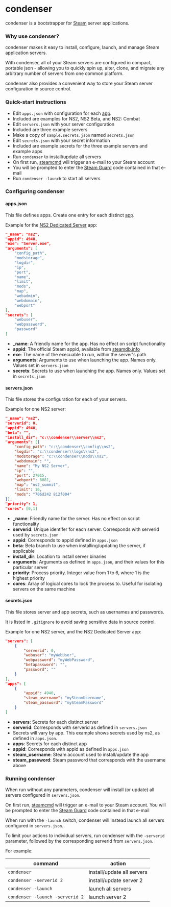 # condenser #

condenser is a bootstrapper for [Steam](http://www.steampowered.com/) server applications.

### Why use condenser? ###

condenser makes it easy to install, configure, launch, and manage Steam application servers.

With condenser, all of your Steam servers are configured in compact, portable json - allowing you to quickly spin up, alter, clone, and migrate any arbitrary number of servers from one common platform.

condenser also provides a convenient way to store your Steam server configuration in source control.

### Quick-start instructions ###

* Edit `apps.json` with configuration for each [app](https://steamdb.info/apps/).
 * Included are examples for NS2, NS2 Beta, and NS2: Combat
* Edit `servers.json` with your server configuration
 * Included are three example servers
* Make a copy of `sample.secrets.json` named `secrets.json`
* Edit `secrets.json` with your secret information
 * Included are example secrets for the three example servers and example apps
* Run `condenser` to install/update all servers
 * On first run, [steamcmd](https://developer.valvesoftware.com/wiki/SteamCMD) will trigger an e-mail to your Steam account
 * You will be prompted to enter the [Steam Guard](https://support.steampowered.com/kb_article.php?ref=4020-ALZM-5519) code contained in that e-mail
* Run `condenser -launch` to start all servers

### Configuring condenser ###

#### apps.json ####

This file defines apps. Create one entry for each distinct [app](https://steamdb.info/apps/).

Example for the [NS2 Dedicated Server](http://wiki.unknownworlds.com/ns2/Dedicated_Server#Server_Configuration) app:

``` json
"_name": "ns2",
"appid": 4940,
"exe": "Server.exe",
"arguments": [
	"config_path",
	"modstorage",
	"logdir",
	"ip",
	"port",
	"name",
	"limit",
	"mods",
	"map",
	"webadmin",
	"webdomain",
	"webport"
],
"secrets": [
	"webuser",
	"webpassword",
	"password"
]
```

* **_name**: A friendly name for the app. Has no effect on script functionality
* **appid**: The official Steam appid, available from [steamdb.info](https://steamdb.info/apps/)
* **exe**: The name of the execuable to run, within the server's path
* **arguments**: Arguments to use when launching the app. Names only. Values set in `servers.json`
* **secrets**: Secrets to use when launching the app. Names only. Values set in `secrets.json`

#### servers.json ####

This file stores the configuration for each of your servers.

Example for one NS2 server:

``` json
"_name": "ns2",
"serverid": 0,
"appid": 4940,
"beta": "",
"install_dir": "c:\\condenser\\server\\ns2",
"arguments": [{
	"config_path": "c:\\condenser\\config\\ns2",
	"logdir": "c:\\condenser\\logs\\ns2",
	"modstorage": "c:\\condenser\\mods\\ns2",
	"webdomain": "",
	"name": "My NS2 Server",
	"ip": "",
	"port": 27015,
	"webport": 8081,
	"map": "ns2_summit",
	"limit": 16,
	"mods": "706d242 812f004"
}],
"priority": 1,
"cores": [0,1]
```

* **_name**: Friendly name for the server. Has no effect on script functionality
* **serverid**: Unique identifer for each server. Corresponds with serverid used by `secrets.json`
* **appid**: Corresponds to appid defined in `apps.json`
* **beta**: Beta branch to use when installing/updating the server, if applicable
* **install_dir**: Location to install server binaries
* **arguments**: Arguments as defined in `apps.json`, and their values for this particular server
* **priority**: Process priority. Integer value from 1 to 6, where 1 is the highest priority
* **cores**: Array of logical cores to lock the process to. Useful for isolating servers on the same machine

#### secrets.json ####

This file stores server and app secrets, such as usernames and passwords.

It is listed in `.gitignore` to avoid saving sensitive data in source control.

Example for one NS2 server, and the NS2 Dedicated Server app:

``` json
"servers": [
    {
        "serverid": 0,
        "webuser": "myWebUser",
        "webpassword": "myWebPassword",
        "betapassword": "",
        "password": ""
    }
],
"apps": [
    {
        "appid": 4940,
        "steam_username": "mySteamUsername",
        "steam_password": "mySteamPassword"
    }
]
```

* **servers**: Secrets for each distinct server
 * **serverid**: Corresponds with serverid as defined in `servers.json`
 * Secrets will vary by app. This example shows secrets used by ns2, as defined in `apps.json`.
* **apps**: Secrets for each distinct app
 * **appid**: Corresponds with appid as defined in `apps.json`
 * **steam_username**: Steam account used to install/update the app
 * **steam_password**: Steam password that corresponds with the username above

### Running condenser ###

When run without any parameters, condenser will install (or update) all servers configured in `servers.json`.

On first run, [steamcmd](https://developer.valvesoftware.com/wiki/SteamCMD) will trigger an e-mail to your Steam account.
You will be prompted to enter the [Steam Guard](https://support.steampowered.com/kb_article.php?ref=4020-ALZM-5519) code contained in that e-mail

When run with the `-launch` switch, condenser will instead launch all servers configured in `servers.json`.

To limit your actions to individual servers, run condenser with the `-serverid` parameter, followed by the corresponding serverid from `servers.json`.

For example:

| command                         | action                     |
|---------------------------------|----------------------------|
| `condenser`                     | install/update all servers |
| `condenser -serverid 2`         | install/update server 2    |
| `condenser -launch`             | launch all servers         |
| `condenser -launch -serverid 2` | launch server 2            |
